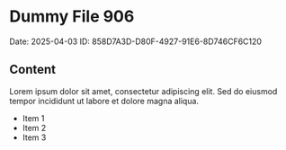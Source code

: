 # Dummy File 906

Date: 2025-04-03
ID: 858D7A3D-D80F-4927-91E6-8D746CF6C120

## Content

Lorem ipsum dolor sit amet, consectetur adipiscing elit.
Sed do eiusmod tempor incididunt ut labore et dolore magna aliqua.

* Item 1
* Item 2
* Item 3

